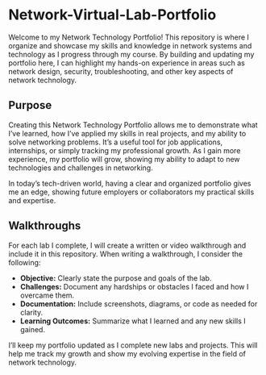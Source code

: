 # Network-Virtual-Lab-Portfolio
Welcome to my Network Technology Portfolio! This repository is where I organize and showcase my skills and knowledge in network systems and technology as I progress through my course. By building and updating my portfolio here, I can highlight my hands-on experience in areas such as network design, security, troubleshooting, and other key aspects of network technology.

## Purpose

Creating this Network Technology Portfolio allows me to demonstrate what I’ve learned, how I’ve applied my skills in real projects, and my ability to solve networking problems. It’s a useful tool for job applications, internships, or simply tracking my professional growth. As I gain more experience, my portfolio will grow, showing my ability to adapt to new technologies and challenges in networking.

In today’s tech-driven world, having a clear and organized portfolio gives me an edge, showing future employers or collaborators my practical skills and expertise.

## Walkthroughs

For each lab I complete, I will create a written or video walkthrough and include it in this repository. When writing a walkthrough, I consider the following:

- **Objective:** Clearly state the purpose and goals of the lab.
- **Challenges:** Document any hardships or obstacles I faced and how I overcame them.
- **Documentation:** Include screenshots, diagrams, or code as needed for clarity.
- **Learning Outcomes:** Summarize what I learned and any new skills I gained.


I’ll keep my portfolio updated as I complete new labs and projects. This will help me track my growth and show my evolving expertise in the field of network technology.
